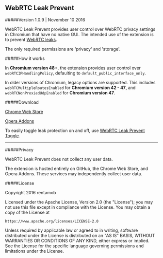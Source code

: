 ## WebRTC Leak Prevent
#####Version 1.0.9 | November 10 2016

WebRTC Leak Prevent provides user control over WebRTC privacy settings in Chromium that have no native GUI. The intended use of the extension is to prevent [WebRTC leaks](https://diafygi.github.io/webrtc-ips/).

The only required permissions are 'privacy' and 'storage'.

#####How it works

In **Chromium version 48+**, the extension provides user control over `webRTCIPHandlingPolicy`, defaulting to `default_public_interface_only`.

In older versions of Chromium, legacy options are supported. This includes `webRTCMultipleRoutesEnabled` for **Chromium version 42 - 47**, and `webRTCNonProxiedUdpEnabled` for **Chromium version 47**.

#####Download

[Chrome Web Store](https://chrome.google.com/webstore/detail/webrtc-leak-prevent/eiadekoaikejlgdbkbdfeijglgfdalml)

[Opera Addons](https://addons.opera.com/en/extensions/details/webrtc-leak-prevent/)

To easily toggle leak protection on and off, use [WebRTC Leak Prevent Toggle](https://github.com/rentamob/WebRTC-Leak-Prevent-Toggle).

---

#####Privacy

WebRTC Leak Prevent does not collect any user data. 

The extension is hosted entirely on GitHub, the Chrome Web Store, and Opera Addons. These services may independently collect user data.

#####License

Copyright 2016 rentamob

Licensed under the Apache License, Version 2.0 (the "License");
you may not use this file except in compliance with the License.
You may obtain a copy of the License at

    https://www.apache.org/licenses/LICENSE-2.0

Unless required by applicable law or agreed to in writing, software
distributed under the License is distributed on an "AS IS" BASIS,
WITHOUT WARRANTIES OR CONDITIONS OF ANY KIND, either express or implied.
See the License for the specific language governing permissions and
limitations under the License.
